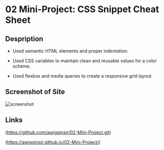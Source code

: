 # 02 Mini-Project: CSS Snippet Cheat Sheet

## Despription 

* Used semantic HTML elements and proper indentation.

* Used CSS variables to maintain clean and reusable values for a color scheme.

* Used flexbox and media queries to create a responsive grid layout.

## Screenshot of Site
<img scr="./assets/images/miniproject2.png" alt="screenshot"/>

## Links

(https://github.com/awigginsjr/02-Mini-Project.git)

(https://awigginsjr.github.io/02-Mini-Project/)